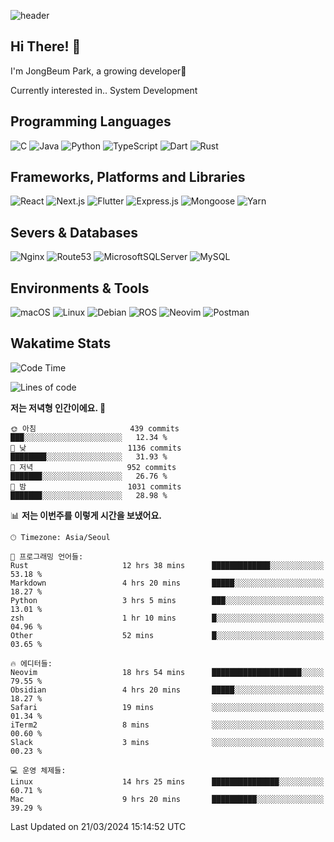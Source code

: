 ![header](https://capsule-render.vercel.app/api?type=waving&color=gradient&height=250&section=header&text=JongBeum%20Park&desc=Welcome%20to%20my%20Github!&fontAlign=66&fontAlignY=35&descAlign=83&descAlignY=55&animation=fadeIn)

## Hi There! 👋
I'm JongBeum Park, a growing developer🌱

Currently interested in.. System Development

## Programming Languages
![C](https://img.shields.io/badge/c-00599C?style=for-the-badge&logo=c&logoColor=white)
![Java](https://img.shields.io/badge/java-ED8B00?style=for-the-badge&logo=openjdk&logoColor=white)
![Python](https://img.shields.io/badge/python-3670A0?style=for-the-badge&logo=python&logoColor=ffdd54)
![TypeScript](https://img.shields.io/badge/typescript-007ACC?style=for-the-badge&logo=typescript&logoColor=white)
![Dart](https://img.shields.io/badge/dart-0175C2?style=for-the-badge&logo=dart&logoColor=white)
![Rust](https://img.shields.io/badge/rust-000000?style=for-the-badge&logo=rust&logoColor=white)

## Frameworks, Platforms and Libraries
![React](https://img.shields.io/badge/react-20232a?style=for-the-badge&logo=react&logoColor=%2361DAFB)
![Next.js](https://img.shields.io/badge/Next.js-000000?style=for-the-badge&logo=Next.js&logoColor=white)
![Flutter](https://img.shields.io/badge/flutter-02569B?style=for-the-badge&logo=flutter&logoColor=white)
![Express.js](https://img.shields.io/badge/express.js-404d59?style=for-the-badge&logo=express&logoColor=%2361DAFB)
![Mongoose](https://img.shields.io/badge/Mongoose-880000?style=for-the-badge&logo=mongoose&logoColor=white)
![Yarn](https://img.shields.io/badge/yarn-2C8EBB?style=for-the-badge&logo=yarn&logoColor=white)

## Severs & Databases
![Nginx](https://img.shields.io/badge/nginx-009639?style=for-the-badge&logo=nginx&logoColor=white)
![Route53](https://img.shields.io/badge/Route53-8c4fff?style=for-the-badge&logo=Amazon%20Route%2053&logoColor=white)
![MicrosoftSQLServer](https://img.shields.io/badge/Microsoft%20SQL%20Sever-CC2927?style=for-the-badge&logo=microsoft%20sql%20server&logoColor=white)
![MySQL](https://img.shields.io/badge/mysql-4479A1?style=for-the-badge&logo=mysql&logoColor=white)

## Environments & Tools
![macOS](https://img.shields.io/badge/-macOS-000000?style=for-the-badge&logo=macOS&logoColor=white)
![Linux](https://img.shields.io/badge/Linux-FCC624?style=for-the-badge&logo=Linux&logoColor=white)
![Debian](https://img.shields.io/badge/Debian-A81D33?style=for-the-badge&logo=Debian&logoColor=white)
![ROS](https://img.shields.io/badge/ROS-22314E?style=for-the-badge&logo=ROS&logoColor=white)
![Neovim](https://img.shields.io/badge/neovim-57A143?style=for-the-badge&logo=Neovim&logoColor=white)
![Postman](https://img.shields.io/badge/Postman-FF6C37?style=for-the-badge&logo=Postman&logoColor=white)

## Wakatime Stats
<!--START_SECTION:waka-->
![Code Time](http://img.shields.io/badge/Code%20Time-2%2C373%20hrs%2039%20mins-blue)

![Lines of code](https://img.shields.io/badge/%EC%A0%80%EB%8A%94%20%EC%97%AC%ED%83%9C%EA%B9%8C%EC%A7%80%20-1.5%20million%20%EC%A4%84%EC%9D%98%20%EC%BD%94%EB%93%9C%EB%A5%BC%20%EC%9E%91%EC%84%B1%ED%96%88%EC%96%B4%EC%9A%94.-blue)

**저는 저녁형 인간이에요. 🦉** 

```text
🌞 아침                     439 commits         ███░░░░░░░░░░░░░░░░░░░░░░   12.34 % 
🌆 낮　                     1136 commits        ████████░░░░░░░░░░░░░░░░░   31.93 % 
🌃 저녁                     952 commits         ███████░░░░░░░░░░░░░░░░░░   26.76 % 
🌙 밤　                     1031 commits        ███████░░░░░░░░░░░░░░░░░░   28.98 % 
```


📊 **저는 이번주를 이렇게 시간을 보냈어요.** 

```text
🕑︎ Timezone: Asia/Seoul

💬 프로그래밍 언어들: 
Rust                     12 hrs 38 mins      █████████████░░░░░░░░░░░░   53.18 % 
Markdown                 4 hrs 20 mins       █████░░░░░░░░░░░░░░░░░░░░   18.27 % 
Python                   3 hrs 5 mins        ███░░░░░░░░░░░░░░░░░░░░░░   13.01 % 
zsh                      1 hr 10 mins        █░░░░░░░░░░░░░░░░░░░░░░░░   04.96 % 
Other                    52 mins             █░░░░░░░░░░░░░░░░░░░░░░░░   03.65 % 

🔥 에디터들: 
Neovim                   18 hrs 54 mins      ████████████████████░░░░░   79.55 % 
Obsidian                 4 hrs 20 mins       █████░░░░░░░░░░░░░░░░░░░░   18.27 % 
Safari                   19 mins             ░░░░░░░░░░░░░░░░░░░░░░░░░   01.34 % 
iTerm2                   8 mins              ░░░░░░░░░░░░░░░░░░░░░░░░░   00.60 % 
Slack                    3 mins              ░░░░░░░░░░░░░░░░░░░░░░░░░   00.23 % 

💻 운영 체제들: 
Linux                    14 hrs 25 mins      ███████████████░░░░░░░░░░   60.71 % 
Mac                      9 hrs 20 mins       ██████████░░░░░░░░░░░░░░░   39.29 % 
```


 Last Updated on 21/03/2024 15:14:52 UTC
<!--END_SECTION:waka-->
